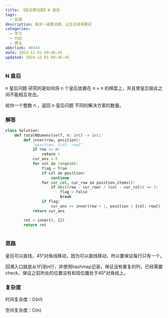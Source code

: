 ```yaml
---
title: 【每日算法题】N 皇后
tags:
  - 回溯
description: 每天一道算法题，让生活变得更好
categories:
  - 学习
  - 代码
  - 算法
abbrlink: 40434
date: 2024-12-01 09:46:45
updated: 2024-12-01 09:46:45
---
```


### N 皇后

n 皇后问题 研究的是如何将 n 个皇后放置在 n × n 的棋盘上，并且使皇后彼此之间不能相互攻击。

给你一个整数 n ，返回 n 皇后问题 不同的解决方案的数量。

### 解答

```python
class Solution:
    def totalNQueens(self, n: int) -> int:
        def inner(row, position):
            "position: {col: row}"
            if row >= n:
                return 1
            cur_ans = 0
            for col in range(n):
                flag = True
                if col in position:
                    continue
                for cur_col, cur_row in position.items():
                    if abs((row - cur_row) / (col - cur_col)) == 1:
                        flag = False
                        break
                if flag:
                    cur_ans += inner(row + 1, position | {col: row})
            return cur_ans

        ret = inner(0, {})
        return ret
        
```

### 思路

皇后可以直线，45°对角线移动，因为可以直线移动，所以要保证每行只有一个。

回溯入口就是从1行到n行，并使用hashmap记录，保证没有重复的列，已经需要check，保证之前所处的位置没有和现位置处于45°对角线上。

### 复杂度

时间复杂度：O(n!)

空间复杂度：O(n)
